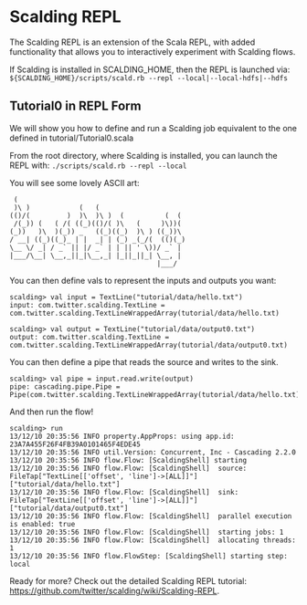 # Scalding REPL

The Scalding REPL is an extension of the Scala REPL, with added functionality
that allows you to interactively experiment with Scalding flows.

If Scalding is installed in SCALDING_HOME, then the REPL is launched via:
`${SCALDING_HOME}/scripts/scald.rb --repl --local|--local-hdfs|--hdfs`

## Tutorial0 in REPL Form
We will show you how to define and run a Scalding job equivalent to the one
defined in tutorial/Tutorial0.scala

From the root directory, where Scalding is installed, you can launch the REPL with:
`./scripts/scald.rb --repl --local`

You will see some lovely ASCII art:

     (
     )\ )            (   (
    (()/(         )  )\  )\ )  (          (  (
     /(_)) (   ( /( ((_)(()/( )\   (     )\))(
    (_))   )\  )(_)) _   ((_)((_)  )\ ) ((_))\
    / __| ((_)((_)_ | |  _| | (_) _(_/(  (()(_)
    \__ \/ _| / _` || |/ _` | | || ' \))/ _` |
    |___/\__| \__,_||_|\__,_| |_||_||_| \__, |
                                        |___/

You can then define vals to represent the inputs and outputs you want:

    scalding> val input = TextLine("tutorial/data/hello.txt")
    input: com.twitter.scalding.TextLine = com.twitter.scalding.TextLineWrappedArray(tutorial/data/hello.txt)

    scalding> val output = TextLine("tutorial/data/output0.txt")
    output: com.twitter.scalding.TextLine = com.twitter.scalding.TextLineWrappedArray(tutorial/data/output0.txt)

You can then define a pipe that reads the source and writes to the sink.

    scalding> val pipe = input.read.write(output)
    pipe: cascading.pipe.Pipe = Pipe(com.twitter.scalding.TextLineWrappedArray(tutorial/data/hello.txt))

And then run the flow!

    scalding> run
    13/12/10 20:35:56 INFO property.AppProps: using app.id: 23A7A455F26F4FB39A0101465F4EDE45
    13/12/10 20:35:56 INFO util.Version: Concurrent, Inc - Cascading 2.2.0
    13/12/10 20:35:56 INFO flow.Flow: [ScaldingShell] starting
    13/12/10 20:35:56 INFO flow.Flow: [ScaldingShell]  source: FileTap["TextLine[['offset', 'line']->[ALL]]"]["tutorial/data/hello.txt"]
    13/12/10 20:35:56 INFO flow.Flow: [ScaldingShell]  sink: FileTap["TextLine[['offset', 'line']->[ALL]]"]["tutorial/data/output0.txt"]
    13/12/10 20:35:56 INFO flow.Flow: [ScaldingShell]  parallel execution is enabled: true
    13/12/10 20:35:56 INFO flow.Flow: [ScaldingShell]  starting jobs: 1
    13/12/10 20:35:56 INFO flow.Flow: [ScaldingShell]  allocating threads: 1
    13/12/10 20:35:56 INFO flow.FlowStep: [ScaldingShell] starting step: local

Ready for more? Check out the detailed Scalding REPL tutorial: https://github.com/twitter/scalding/wiki/Scalding-REPL.

